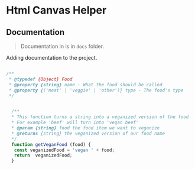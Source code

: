 # Html Canvas Helper

## Documentation

> Documentation in is in `docs` folder.

Adding documentation to the project.

```js

/**
 * @typedef {Object} Food
 * @property {string} name - What the food should be called
 * @property {('meat' | 'veggie' | 'other')} type - The food's type
 */


  /**
  * This function turns a string into a veganized version of the food
  * For example 'beef' will turn into 'vegan beef'
  * @param {string} food the food item we want to veganize
  * @returns {string} the veganized version of our food name
  */
  function getVeganFood (food) {
   const veganizedFood = 'vegan ' + food;
   return  veganizedFood;
  }
```
